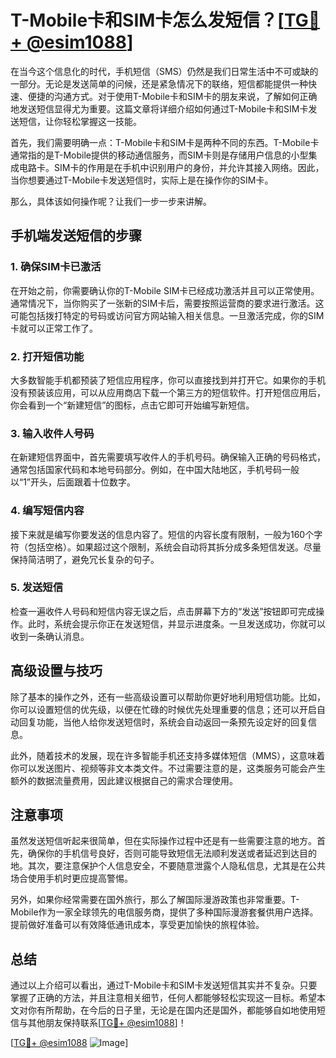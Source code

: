 # T-Mobile卡和SIM卡怎么发短信？[[TG💪+ @esim1088](https://t.me/s/esim1088)]

在当今这个信息化的时代，手机短信（SMS）仍然是我们日常生活中不可或缺的一部分。无论是发送简单的问候，还是紧急情况下的联络，短信都能提供一种快速、便捷的沟通方式。对于使用T-Mobile卡和SIM卡的朋友来说，了解如何正确地发送短信显得尤为重要。这篇文章将详细介绍如何通过T-Mobile卡和SIM卡发送短信，让你轻松掌握这一技能。

首先，我们需要明确一点：T-Mobile卡和SIM卡是两种不同的东西。T-Mobile卡通常指的是T-Mobile提供的移动通信服务，而SIM卡则是存储用户信息的小型集成电路卡。SIM卡的作用是在手机中识别用户的身份，并允许其接入网络。因此，当你想要通过T-Mobile卡发送短信时，实际上是在操作你的SIM卡。

那么，具体该如何操作呢？让我们一步一步来讲解。

## 手机端发送短信的步骤

### 1. 确保SIM卡已激活
在开始之前，你需要确认你的T-Mobile SIM卡已经成功激活并且可以正常使用。通常情况下，当你购买了一张新的SIM卡后，需要按照运营商的要求进行激活。这可能包括拨打特定的号码或访问官方网站输入相关信息。一旦激活完成，你的SIM卡就可以正常工作了。

### 2. 打开短信功能
大多数智能手机都预装了短信应用程序，你可以直接找到并打开它。如果你的手机没有预装该应用，可以从应用商店下载一个第三方的短信软件。打开短信应用后，你会看到一个“新建短信”的图标，点击它即可开始编写新短信。

### 3. 输入收件人号码
在新建短信界面中，首先需要填写收件人的手机号码。确保输入正确的号码格式，通常包括国家代码和本地号码部分。例如，在中国大陆地区，手机号码一般以“1”开头，后面跟着十位数字。

### 4. 编写短信内容
接下来就是编写你要发送的信息内容了。短信的内容长度有限制，一般为160个字符（包括空格）。如果超过这个限制，系统会自动将其拆分成多条短信发送。尽量保持简洁明了，避免冗长复杂的句子。

### 5. 发送短信
检查一遍收件人号码和短信内容无误之后，点击屏幕下方的“发送”按钮即可完成操作。此时，系统会提示你正在发送短信，并显示进度条。一旦发送成功，你就可以收到一条确认消息。

## 高级设置与技巧

除了基本的操作之外，还有一些高级设置可以帮助你更好地利用短信功能。比如，你可以设置短信的优先级，以便在忙碌的时候优先处理重要的信息；还可以开启自动回复功能，当他人给你发送短信时，系统会自动返回一条预先设定好的回复信息。

此外，随着技术的发展，现在许多智能手机还支持多媒体短信（MMS），这意味着你可以发送图片、视频等非文本类文件。不过需要注意的是，这类服务可能会产生额外的数据流量费用，因此建议根据自己的需求合理使用。

## 注意事项

虽然发送短信听起来很简单，但在实际操作过程中还是有一些需要注意的地方。首先，确保你的手机信号良好，否则可能导致短信无法顺利发送或者延迟到达目的地。其次，要注意保护个人信息安全，不要随意泄露个人隐私信息，尤其是在公共场合使用手机时更应提高警惕。

另外，如果你经常需要在国外旅行，那么了解国际漫游政策也非常重要。T-Mobile作为一家全球领先的电信服务商，提供了多种国际漫游套餐供用户选择。提前做好准备可以有效降低通讯成本，享受更加愉快的旅程体验。

## 总结

通过以上介绍可以看出，通过T-Mobile卡和SIM卡发送短信其实并不复杂。只要掌握了正确的方法，并且注意相关细节，任何人都能够轻松实现这一目标。希望本文对你有所帮助，在今后的日子里，无论是在国内还是国外，都能够自如地使用短信与其他朋友保持联系[[TG💪+ @esim1088](https://t.me/s/esim1088)]！

[[TG💪+ @esim1088](https://t.me/s/esim1088) ![Image](https://i.postimg.cc/4NQfJmqS/Snipaste-2025-05-13-00-14-12.png)]